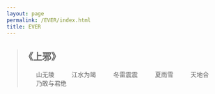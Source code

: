 ```yaml
---
layout: page
permalink: /EVER/index.html
title: EVER
---
```


> ## 《上邪》
> 　　山无陵  
> 　　江水为竭  
> 　　冬雷震震  
> 　　夏雨雪  
> 　　天地合  
> 　　乃敢与君绝  

